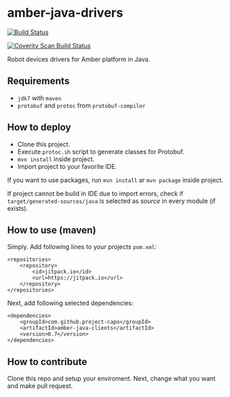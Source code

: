 amber-java-drivers
=================

[![Build Status](https://travis-ci.org/project-capo/amber-java-drivers.svg?branch=master)](https://travis-ci.org/project-capo/amber-java-drivers)

[![Coverity Scan Build Status](https://scan.coverity.com/projects/4014/badge.svg?style=flat)](https://scan.coverity.com/projects/4014)

Robot devices drivers for Amber platform in Java.

Requirements
------------

* `jdk7` with `maven`
* `protobuf` and `protoc` from `protobuf-compiler`

How to deploy
-------------

* Clone this project.
* Execute `protoc.sh` script to generate classes for Protobuf.
* `mvn install` inside project.
* Import project to your favorite IDE.

If you want to use packages, run `mvn install` ar `mvn package` inside project.

If project cannot be build in IDE due to import errors, check if `target/generated-sources/java` is selected as *source* in every module (if exists).

How to use (maven)
------------------

Simply. Add following lines to your projects `pom.xml`:

    <repositories>
        <repository>
            <id>jitpack.io</id>
            <url>https://jitpack.io</url>
        </repository>
    </repositories>

Next, add following selected dependencies:

    <dependencies>
        <groupId>com.github.project-capo</groupId>
        <artifactId>amber-java-clients</artifactId>
        <version>0.7</version>
    </dependencies>

How to contribute
-----------------

Clone this repo and setup your enviroment. Next, change what you want and make pull request.
